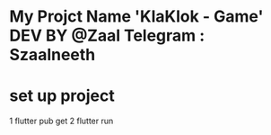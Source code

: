 My Projct Name 'KlaKlok - Game'
DEV BY @Zaal
Telegram : Szaalneeth
=======================
set up project 
=======================
1 flutter pub get 
2 flutter run
